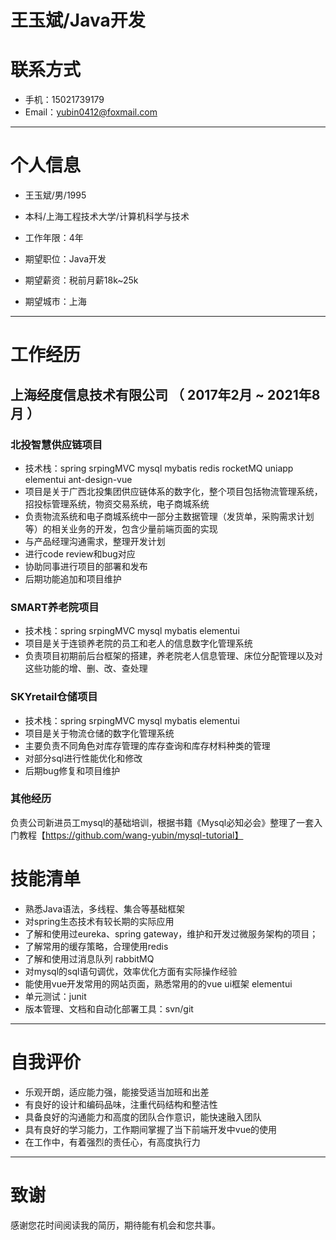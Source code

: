 
# 王玉斌/Java开发

# 联系方式

- 手机：15021739179
- Email：yubin0412@foxmail.com 

---

# 个人信息

 - 王玉斌/男/1995 
 - 本科/上海工程技术大学/计算机科学与技术
 - 工作年限：4年

 - 期望职位：Java开发
 - 期望薪资：税前月薪18k~25k
 - 期望城市：上海

---

# 工作经历

## 上海经度信息技术有限公司 （ 2017年2月 ~ 2021年8月 ）

### 北投智慧供应链项目
 
- 技术栈：spring srpingMVC mysql mybatis redis rocketMQ uniapp elementui ant-design-vue
- 项目是关于广西北投集团供应链体系的数字化，整个项目包括物流管理系统，招投标管理系统，物资交易系统，电子商城系统
- 负责物流系统和电子商城系统中一部分主数据管理（发货单，采购需求计划等）的相关业务的开发，包含少量前端页面的实现
- 与产品经理沟通需求，整理开发计划
- 进行code review和bug对应
- 协助同事进行项目的部署和发布
- 后期功能追加和项目维护

### SMART养老院项目

- 技术栈：spring srpingMVC mysql mybatis  elementui
- 项目是关于连锁养老院的员工和老人的信息数字化管理系统
- 负责项目初期前后台框架的搭建，养老院老人信息管理、床位分配管理以及对这些功能的增、删、改、查处理


### SKYretail仓储项目 
- 技术栈：spring srpingMVC mysql mybatis  elementui
- 项目是关于物流仓储的数字化管理系统
- 主要负责不同角色对库存管理的库存查询和库存材料种类的管理
- 对部分sql进行性能优化和修改
- 后期bug修复和项目维护

### 其他经历

负责公司新进员工mysql的基础培训，根据书籍《Mysql必知必会》整理了一套入门教程【https://github.com/wang-yubin/mysql-tutorial】


# 技能清单

- 熟悉Java语法，多线程、集合等基础框架
- 对spring生态技术有较长期的实际应用
- 了解和使用过eureka、spring gateway，维护和开发过微服务架构的项目；
- 了解常用的缓存策略，合理使用redis
- 了解和使用过消息队列 rabbitMQ
- 对mysql的sql语句调优，效率优化方面有实际操作经验
- 能使用vue开发常用的网站页面，熟悉常用的的vue ui框架 elementui 
- 单元测试：junit
- 版本管理、文档和自动化部署工具：svn/git

---

# 自我评价

- 乐观开朗，适应能力强，能接受适当加班和出差
- 有良好的设计和编码品味，注重代码结构和整洁性
- 具备良好的沟通能力和高度的团队合作意识，能快速融入团队
- 具有良好的学习能力，工作期间掌握了当下前端开发中vue的使用
- 在工作中，有着强烈的责任心，有高度执行力
---

# 致谢

感谢您花时间阅读我的简历，期待能有机会和您共事。
